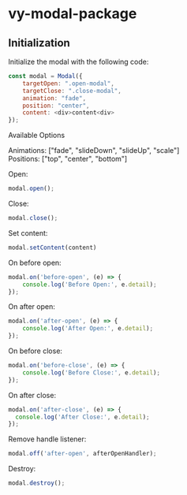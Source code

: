 # vy-modal-package

## Initialization

Initialize the modal with the following code:

```javascript
const modal = Modal({
    targetOpen: ".open-modal",
    targetClose: ".close-modal",
    animation: "fade",
    position: "center",
    content: <div>content<div>
});
```
Available Options

Animations: ["fade", "slideDown", "slideUp", "scale"] </br>
Positions: ["top", "center", "bottom"]

Open:</br>
```javascript
modal.open();
```
Close:</br>
```javascript
modal.close();
```
Set content:</br>
```javascript
modal.setContent(content)
```
On before open:</br>
```javascript
modal.on('before-open', (e) => {
    console.log('Before Open:', e.detail);
});
```
On after open:</br>
```javascript
modal.on('after-open', (e) => {
    console.log('After Open:', e.detail);
});
```
On before close:</br>
```javascript
modal.on('before-close', (e) => {
    console.log('Before Close:', e.detail);
});
```
On after close:</br>
```javascript
modal.on('after-close', (e) => {
  console.log('After Close:', e.detail);
});
```
Remove handle listener:</br>
```javascript
modal.off('after-open', afterOpenHandler);
```
Destroy:</br>
```javascript
modal.destroy();
```
